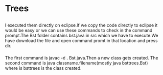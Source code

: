 # Trees
##
I executed them directly on eclipse.If we copy the code directly to eclipse it would be easy or we can use these commands to check in the command prompt.The Bst folder contains bst.java in src which we have to execute.We have download the file and open command promt in that location and press dir.
###
The first command is javac -d . Bst.java.Then a new class gets created.
The second command is java classname.filename(mostly java bsttrees.Bst) where is bsttrees is the class created.
